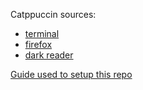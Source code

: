 Catppuccin sources:
- [terminal](https://github.com/catppuccin/gnome-terminal)
- [firefox](https://github.com/catppuccin/firefox)
- [dark reader](https://github.com/catppuccin/dark-reader)

[Guide used to setup this repo](https://www.atlassian.com/git/tutorials/dotfiles)
